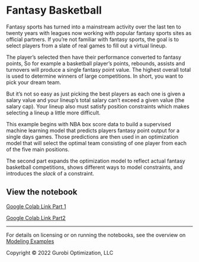 # Fantasy Basketball 

Fantasy sports has turned into a mainstream activity over the last ten to twenty years with leagues now working with popular fantasy sports sites as official partners. If you’re not familiar with fantasy sports, the goal is to select players from a slate of real games to fill out a virtual lineup.

The player’s selected then have their performance converted to fantasy points, So for example a basketball player’s points, rebounds, assists and turnovers will produce a single fantasy point value. The highest overall total is used to determine winners of large competitions. In short, you want to pick your dream team.

But it’s not so easy as just picking the best players as each one is given a salary value and your lineup’s total salary can’t exceed a given value (the salary cap). Your lineup also must satisfy position constraints which makes selecting a lineup a little more difficult.

This example begins with NBA box score data to build a supervised machine learning model that predicts players fantasy point output for a single days games.
Those predictions are then used in an optimization model that will select the optimal team consisting of one player from each of the five main positions. 

The second part expands the optimization model to reflect actual fantasy basketball competitions, shows different ways to model constraints, and 
introduces the *slack* of a constraint.

## View the notebook

[Google Colab Link Part 1](https://colab.research.google.com/github/Gurobi/modeling-examples/blob/master/fantasy_basketball_1_2/fantasy_basketball_part1.ipynb)

[Google Colab Link Part2](https://colab.research.google.com/github/Gurobi/modeling-examples/blob/master/fantasy_basketball_1_2/fantasy_basketball_part2.ipynb)

----
For details on licensing or on running the notebooks, see the overview on [Modeling Examples](../)

Copyright © 2022 Gurobi Optimization, LLC
